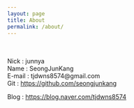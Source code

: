 ```yaml
---
layout: page
title: About
permalink: /about/
---
```


<br>
<br>
<div>Nick 	: junnya</div>
<div>Name 	: SeongJunKang</div>
<div>E-mail 	: tjdwns8574@gmail.com</div>
<div>Git      	: <a href="https://github.com/seongjunkang">https://github.com/seongjunkang</a></div>

Blog 	: <a href="https://blog.naver.com/tjdwns8574">https://blog.naver.com/tjdwns8574</a>


<!--
You can find the source code for Minima at GitHub:
[jekyll][jekyll-organization] /
[minima](https://github.com/jekyll/minima)

You can find the source code for Jekyll at GitHub:
[jekyll][jekyll-organization] /
[jekyll](https://github.com/jekyll/jekyll)


[jekyll-organization]: https://github.com/jekyll
-->
